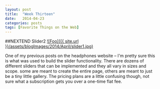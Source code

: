 ```yaml
---
layout: post
title:  "Week Thirteen"
date:   2014-04-23
categories: posts
tags: [Favorite Things on the Web]
---
```


##NEXTEND Slider2
<a target="_blank" href="http://www.nextendweb.com/demo/smartslider2/" rel="nextendweb.com">![Foo]({{ site.url }}/assets/blogImages/2014/April/slider1.jpg)</a>  
  

  
One of my previous posts on the headphones website – I'm pretty sure this is what was used to build the slider functionality. There are dozens of different sliders that can be implemented and they all vary in sizes and scope. some are meant to create the entire page, others are meant to just be a tiny little gallery. The pricing plans are a little confusing though, not sure what a subscription gets you over a one-time flat fee.